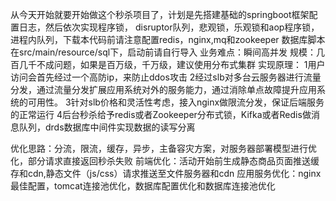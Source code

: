 从今天开始就要开始做这个秒杀项目了，计划是先搭建基础的springboot框架配置日志，然后依次实现程序锁，
disruptor队列，悲观锁，乐观锁和aop程序锁，进程内队列，下载本代码前请注意配置redis，nginx,mq和zookeeper
数据库脚本在src/main/resource/sql下，启动前请自行导入
业务难点：瞬间高并发
规模：几百几千不成问题，如果是百万级，千万级，建议使用分布式集群
实现原理：
1用户访问会首先经过一个高防ip，来防止ddos攻击
2经过slb对多台云服务器进行流量分发，通过流量分发扩展应用系统对外的服务能力，通过消除单点故障提升应用系统的可用性。
3针对slb价格和灵活性考虑，接入nginx做限流分发，保证后端服务的正常运行
4后台秒杀给予redis或者Zookeeper分布式锁，Kifka或者Redis做消息队列，drds数据库中间件实现数据的读写分离

优化思路：分流，限流，缓存，异步，主备容灾方案，对服务器部署模型进行优化，部分请求直接返回秒杀失败
前端优化：活动开始前生成静态商品页面推送缓存和cdn,静态文件（js/css）请求推送至文件服务器和cdn
应用服务优化：nginx最佳配置，tomcat连接池优化，数据库配置优化和数据库连接池优化
